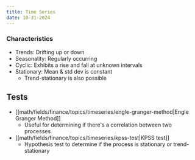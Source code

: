 ```yaml
---
title: Time Series
date: 10-31-2024
---
```


### Characteristics

- Trends: Drifting up or down
- Seasonality: Regularly occurring
- Cyclic: Exhibits a rise and fall at unknown intervals 
- Stationary: Mean & std dev is constant
  - Trend-stationary is also possible

## Tests

- [[math/fields/finance/topics/timeseries/engle-granger-method|Engle Granger Method]]
  - Useful for determining if there's a correlation between two processes
- [[math/fields/finance/topics/timeseries/kpss-test|KPSS test]]
  - Hypothesis test to determine if the process is stationary or trend-stationary
  
[^1]: [YouTube - Time Series Modeling and Analysis Playlist](https://www.youtube.com/watch?v=-r7wB9DJtiU&list=PL3N9eeOlCrP5cK0QRQxeJd6GrQvhAtpBK)
